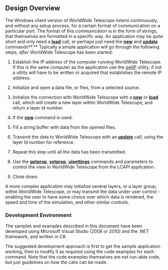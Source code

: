 ## Design Overview

The Windows client version of WorldWide Telescope listens continuously, and without any setup process, for a certain format of communication on a particular port. The format of this communication is in the form of strings, that themselves are formatted in a specific way. An application may be quite short and only need a [**load**](lcapicommands.md#load) call, or perhaps just need the **[new](lcapicommands.md#new)** and **[update](lcapicommands.md#update)** commands**.** Typically a simple application will go through the following steps, _after_ WorldWide Telescope has been started:

1.  Establish the IP address of the computer running WorldWide Telescope. If this is the same computer as the application use the [getIP](utilities.md#getip) utility, if not a utility will have to be written or acquired that establishes the remote IP address.
2.  Initialize and open a data file, or files, from a selected source.
3.  Initialize the connection with WorldWide Telescope with a [**new**](lcapicommands.md#new) or **[load](lcapicommands.md#load)** call, which will create a new layer within WorldWide Telescope, and return a layer Id number.
4.  If the **[new](lcapicommands.md#new)** command is used:

1.  Fill a string buffer with data from the opened files.
2.  Transmit the data to WorldWide Telescope with an **[update](lcapicommands.md#update)** call, using the layer Id number for reference.
3.  Repeat this step until all the data has been transmitted.

6.  Use the [**getprop**](lcapicommands.md#getprop), [**setprop**](lcapicommands.md#setprop), [**uisettings**](lcapicommands.md#uisettings) commands and parameters to control the view in WorldWide Telescope from the LCAPI application.
7.  Close down.

A more complex application may initialize several layers, or a layer group, within WorldWide Telescope, or may transmit the data under user control - enabling the user to have some choice over which data is rendered, the speed and time of the simulation, and other similar controls.

### Development Environment

The samples and examples described in this document have been developed using Microsoft Visual Studio (2008 or 2010) and the .NET framework, and written in C#.

The suggested development approach is first to get the sample application working, then to modify it as required using the code examples for each command. Note that the code examples themselves are not run-able code, but just guidelines on how the calls can be made.
